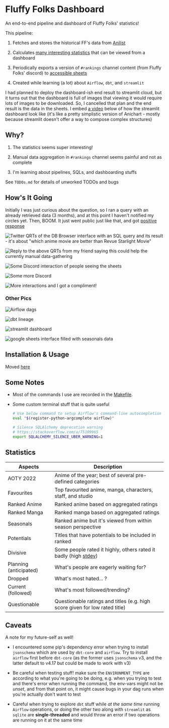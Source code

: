 # Fluffy Folks Dashboard

An end-to-end pipeline and dashboard of Fluffy Folks' statistics!

This pipeline:

1. Fetches and stores the historical FF's data from [Anilist](https://anilist.co/)

2. Calculates [many interesting statistics](#statistics) that can be viewed from a dashboard

3. Periodically exports a version of `#rankings` channel content (from Fluffy Folks' discord) to [accessible sheets](https://docs.google.com/spreadsheets/d/1CUSfaHK2nlhUibzl5yADVuSef7hYPdTqOz4yGJSIE54)

4. Created while learning (a lot) about `Airflow`, `dbt`, and `streamlit`

I had planned to deploy the dashboard-ish end result to streamlit cloud, but it turns out that the dashboard is full of images that viewing it would require lots of images to be downloaded. So, I cancelled that plan and the end result is the data in the sheets. I embed [a video](./assets/10-dashboard-demo.webm) below of how the streamlit dashboard look like (it's like a pretty simplistic version of Anichart - mostly because streamlit doesn't offer a way to compose complex structures)

## Why?

1. The statistics seems super interesting!

2. Manual data aggregation in `#rankings` channel seems painful and not as complete

3. I'm learning about pipelines, SQLs, and dashboarding stuffs

See `TODOs.md` for details of unworked TODOs and bugs

## How's It Going

Initially I was just curious about the question, so I ran a query with an already retrieved data (3 months), and at this point I haven't notified my circles yet. Then, BOOM. It just went public just like that, and got [positive response](https://twitter.com/gyrowayne/status/1645010774144983041)

![Twitter QRTs of the DB Browser interface with an SQL query and its result - it's about "which anime movie are better than Revue Starlight Movie"](./assets/1-twitter-qrt.png)

![Reply to the above QRTs from my friend saying this could help the currently manual data-gathering](./assets/2-twitter-qrt-continued.png)

![Some Discord interaction of people seeing the sheets](./assets/6-discord-interactions.png)

![Some more Discord](./assets/7-more-discord-interaction.png)

![More interactions and I got a compliment!](./assets/9-more-interactions-and-compliment.png)

### Other Pics

![Airflow dags](./assets/3-airflow-dags.png)

![dbt lineage](./assets/4-dbt-lineage.png)

![streamlit dashboard](./assets/5-streamlit-dashboard.png)

![google sheets interface filled with seasonals data](./assets/8-sheets-interface.png)

## Installation & Usage

Moved [here](./INSTALLATION.md)

## Some Notes

- Most of the commands I use are recorded in the [Makefile](./Makefile).

- Some custom terminal stuff that is quite useful

  ```bash
  # Use below command to setup Airflow's command-line autocompletion
  eval "$(register-python-argcomplete airflow)"

  # Silence SQLAlchemy deprecation warning
  # https://stackoverflow.com/a/75109965
  export SQLALCHEMY_SILENCE_UBER_WARNING=1

## Statistics

| Aspects                | Description |
| -----------            | ----------- |
| AOTY 2022              | Anime of the year; best of several pre-defined categories   |
| Favourites             | Top favourited anime, manga, characters, staff, and studio   |
| Ranked Anime           | Ranked anime based on aggregated ratings    |
| Ranked Manga           | Ranked manga based on aggregated ratings    |
| Seasonals              | Ranked anime but it's viewed from within season perspective   |
| Potentials             | Titles that have potentials to be included in ranked    |
| Divisive               | Some people rated it highly, others rated it badly (high [stdev](https://en.wikipedia.org/wiki/Standard_deviation))   |
| Planning (anticipated) | What's people are eagerly waiting for?   |
| Dropped                | What's most hated... ?   |
| Current (followed)     | What's most followed/trending?   |
| Questionable           | Questionable ratings and titles (e.g. high score given for low rated title)   |

## Caveats

A note for my future-self as well!

- I encountered some pip's dependency error when trying to install `jsonschema` which are used by `dbt-core` and `airflow`. Try to install `airflow` first before `dbt-core` (as the former uses `jsonschema` v3, and the latter default to v4.17 but could be made to work with v3)

- Be careful when testing stuff! make sure the `ENVIRONMENT_TYPE` are according to what you're going to be doing, e.g. when you trying to test and there's error when running the command, the env-vars might not be *unset*, and from that point on, it might cause bugs in your dag runs when you're actually don't want to test

- Careful when trying to explore `dbt` stuff while *at the same time* running `Airflow` operations, or doing the other two along with `streamlit` as `sqlite` are **single-threaded** and would throw an error if two operations are running on it at the same time
